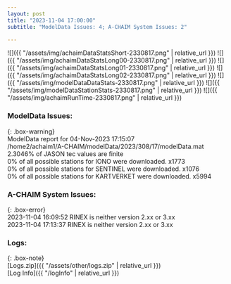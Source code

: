 ```yaml
---
layout: post
title: "2023-11-04 17:00:00"
subtitle: "ModelData Issues: 4; A-CHAIM System Issues: 2"

---
```


![]({{ "/assets/img/achaimDataStatsShort-2330817.png" | relative_url }})
![]({{ "/assets/img/achaimDataStatsLong00-2330817.png" | relative_url }})
![]({{ "/assets/img/achaimDataStatsLong01-2330817.png" | relative_url }})
![]({{ "/assets/img/achaimDataStatsLong02-2330817.png" | relative_url }})
![]({{ "/assets/img/modelDataDataStats-2330817.png" | relative_url }})
![]({{ "/assets/img/modelDataStationStats-2330817.png" | relative_url }})
![]({{ "/assets/img/achaimRunTime-2330817.png" | relative_url }})


### ModelData Issues:  
  
{: .box-warning}  
 ModelData report for 04-Nov-2023 17:15:07   
 /home2/achaim1/A-CHAIM/modelData/2023/308/17/modelData.mat   
 2.3046% of JASON tec values are finite   
 0% of all possible stations for IONO were downloaded. x1773   
 0% of all possible stations for SENTINEL were downloaded. x1076   
 0% of all possible stations for KARTVERKET were downloaded. x5994   
  
### A-CHAIM System Issues:  
  
{: .box-error}  
2023-11-04 16:09:52 RINEX is neither version 2.xx or 3.xx  
2023-11-04 17:13:37 RINEX is neither version 2.xx or 3.xx  

### Logs:  
  
{: .box-note}  
[Logs.zip]({{ "/assets/other/logs.zip" | relative_url }})  
[Log Info]({{ "/logInfo" | relative_url }})  
